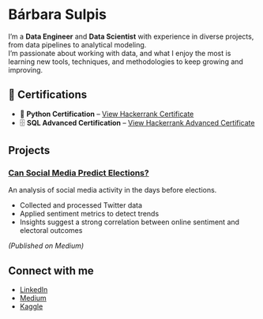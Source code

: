 # Bárbara Sulpis

I’m a **Data Engineer** and **Data Scientist** with experience in diverse projects, from data pipelines to analytical modeling.  
I’m passionate about working with data, and what I enjoy the most is learning new tools, techniques, and methodologies to keep growing and improving.

## 📜 Certifications
- 🐍 **Python Certification** – [View Hackerrank Certificate](https://www.hackerrank.com/certificates/6b2ce5832313)
- 🗄️ **SQL Advanced Certification** – [View Hackerrank Advanced Certificate](https://www.hackerrank.com/certificates/6b2ce5832313)

##  Projects
### [Can Social Media Predict Elections?](https://medium.com/@barbarasulpis/can-social-media-predict-elections-ea5fe221d0cc)
An analysis of social media activity in the days before elections.  
- Collected and processed Twitter data  
- Applied sentiment metrics to detect trends  
- Insights suggest a strong correlation between online sentiment and electoral outcomes  

*(Published on Medium)*  

##  Connect with me
- [LinkedIn](https://www.linkedin.com/in/barbarasulpis/)
- [Medium](https://medium.com/@barbarasulpis)
- [Kaggle](https://www.kaggle.com/brbarasulpis)
